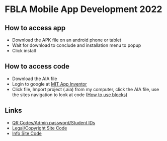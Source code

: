 # FBLA Mobile App Development 2022

## How to access app

- Download the APK file on an android phone or tablet
- Wait for download to conclude and installation menu to popup
- Click install

## How to access code

- Download the AIA file
- Login to google at [MIT App Inventor](http://ai2.appinventor.mit.edu/)
- Click file, Import project (.aia) from  my computer, click the AIA file, use the sites navigation to look at code ([How to use blocks](https://www.youtube.com/watch?v=_BIzyjArvzI))

## Links

- [QR Codes/Admin password/Student IDs](https://docs.google.com/document/d/1SUv0hLuq4yIIJSWZPIM0VvQdtRtxxNUc4NF1AiTKb_0/edit?usp=sharing)
- [Legal/Copyright Site Code](https://docs.google.com/document/d/1wGGpyWHErN7LAvScYDALnxJ87m8-xHd7msGKmWzxzw8/edit?usp=sharing)
- [Info Site Code](https://docs.google.com/document/d/1hQggXaTEcbePoU4FJnC6F2ouQ0aTVNAwA4JaxGP0KZU/edit?usp=sharing)
